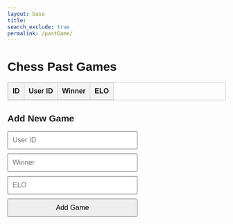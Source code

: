 ```yaml
---
layout: base
title: 
search_exclude: true
permalink: /pastGame/
---
```



  
  <style>
    body {
      font-family: Arial, sans-serif;
      margin: 20px;
    }
    table {
      width: 100%;
      border-collapse: collapse;
      margin-bottom: 20px;
    }
    table, th, td {
      border: 1px solid #ccc;
    }
    th, td {
      padding: 10px;
      text-align: left;
    }
    th {
      background-color: #f4f4f4;
    }
    form {
      display: flex;
      flex-direction: column;
      gap: 10px;
      max-width: 300px;
    }
    input, button {
      padding: 10px;
      font-size: 1rem;
    }
  </style>

<body>
  <h1>Chess Past Games</h1>
  <table id="pastGamesTable">
    <thead>
      <tr>
        <th>ID</th>
        <th>User ID</th>
        <th>Winner</th>
        <th>ELO</th>
      </tr>
    </thead>
    <tbody>
      <!-- Data will be dynamically inserted here -->
    </tbody>
  </table>

  <h2>Add New Game</h2>
  <form id="addGameForm">
    <input type="text" id="uid" placeholder="User ID" required />
    <input type="text" id="winner" placeholder="Winner" required />
    <input type="text" id="elo" placeholder="ELO" required />
    <button type="submit">Add Game</button>
  </form>
</body>

<script>
// URL of the backend API
const API_URL = "http://127.0.0.1:8887/api/pastgame";

// Fetch and display all past games
async function fetchPastGames() {
  try {
    const response = await fetch(API_URL);
    const data = await response.json();
    console.log(data)
    // Populate the table
    const tableBody = document.querySelector("#pastGamesTable tbody");
    tableBody.innerHTML = ""; // Clear existing rows
    data.forEach((game) => {
      const row = document.createElement("tr");
      row.innerHTML = `
        <td>${game.id}</td>
        <td>${game.uid}</td>
        <td>${game.winner}</td>
        <td>${game.elo}</td>
      `;
      tableBody.appendChild(row);
    });
  } catch (error) {
    console.error("Error fetching past games:", error);
  }
}

// Add a new game
async function addPastGame(event) {
  event.preventDefault(); // Prevent form submission

  // Get form values
  const uid = document.getElementById("uid").value;
  const winner = document.getElementById("winner").value;
  const elo = document.getElementById("elo").value;

  // Prepare the data
  const newGame = { uid, winner, elo };

  try {
    // Send POST request to the backend
    const response = await fetch(API_URL, {
      method: "POST",
      headers: {
        "Content-Type": "application/json",
      },
      body: JSON.stringify(newGame),
    });

    if (response.ok) {
      // Clear the form
      document.getElementById("addGameForm").reset();

      // Refresh the table
      fetchPastGames();
    } else {
      const errorData = await response.json();
      console.error("Error adding game:", errorData.message);
    }
  } catch (error) {
    console.error("Error adding game:", error);
  }
}

// Attach event listeners
document.getElementById("addGameForm").addEventListener("submit", addPastGame);

// Initial fetch
fetchPastGames();

</script>
